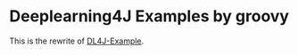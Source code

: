 Deeplearning4J Examples by groovy
===================================

This is the rewrite of [DL4J-Example](https://github.com/deeplearning4j/dl4j-examples).
